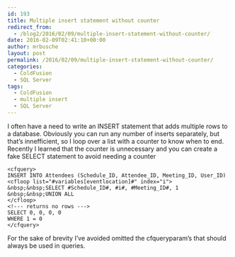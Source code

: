 ```yaml
---
id: 193
title: Multiple insert statement without counter
redirect_from:
  - /blog2/2016/02/09/multiple-insert-statement-without-counter/
date: 2016-02-09T02:41:10+00:00
author: mrbusche
layout: post
permalink: /2016/02/09/multiple-insert-statement-without-counter/
categories:
  - ColdFusion
  - SQL Server
tags:
  - ColdFusion
  - multiple insert
  - SQL Server
---
```

I often have a need to write an INSERT statement that adds multiple rows to a database. Obviously you can run any number of inserts separately, but that&#8217;s innefficient, so I loop over a list with a counter to know when to end. Recently I learned that the counter is unnecessary and you can create a fake SELECT statement to avoid needing a counter

    <cfquery>
    INSERT INTO Attendees (Schedule_ID, Attendee_ID, Meeting_ID, User_ID)
    <cfloop list="#variables[eventlocation]#" index="i">
    &nbsp;&nbsp;SELECT #Schedule_ID#, #i#, #Meeting_ID#, 1
    &nbsp;&nbsp;UNION ALL
    </cfloop>
    <!--- returns no rows --->
    SELECT 0, 0, 0, 0
    WHERE 1 = 0
    </cfquery>

For the sake of brevity I&#8217;ve avoided omitted the cfqueryparam&#8217;s that should always be used in queries.